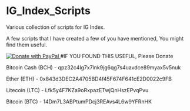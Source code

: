# IG_Index_Scripts
Various collection of scripts for IG Index. 

A few scripts that I have created a few of you have mentioned, You might find them useful.



<a href="https://www.paypal.com/cgi-bin/webscr?cmd=_s-xclick&hosted_button_id=WQ6V6K8ZY6D84">
  <img src="https://www.paypalobjects.com/en_US/GB/i/btn/btn_donateCC_LG.gif" alt="Donate with PayPal" />
</a>
#IF YOU FOUND THIS USEFUL, Please Donate 

Bitcoin Cash (BCH) - qpz32c4lg7x7lnk9jg6qg7s4uavdce89myax5v5nuk

Ether (ETH) - 0x843d3DEC2A4705BD4f45F674F641cE2D0022c9FB

Litecoin (LTC) - Lfk5y4F7KZa9oRxpazETwjQnHszEPvqPvu

Bitcoin (BTC) - 14Dm7L3ABPtumPDcj3REAvs4L6w9YFRnHK
